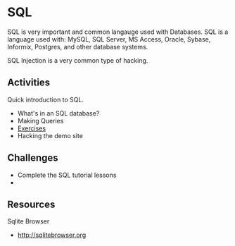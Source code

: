 # SQL  

SQL is very important and common langauge used with Databases.
SQL is a language used with: MySQL, SQL Server, MS Access, Oracle,
Sybase, Informix, Postgres, and other database systems.

SQL Injection is a very common type of hacking.

## Activities

Quick introduction to SQL.

- What's in an SQL database?
- Making Queries
- [Exercises](https://www.w3schools.com/sql/default.asp)
- Hacking the demo site

## Challenges

- Complete the SQL tutorial lessons
-

## Resources

Sqlite Browser
- http://sqlitebrowser.org
